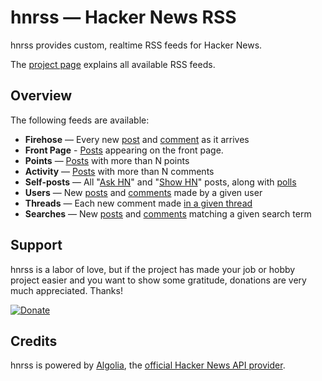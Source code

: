hnrss — Hacker News RSS
========================

hnrss provides custom, realtime RSS feeds for Hacker News.

The [project page](http://hnrss.org/) explains all available RSS feeds.

Overview
--------

The following feeds are available:

- **Firehose** — Every new [post](http://hnrss.org/newest) and [comment](http://hnrss.org/newcomments) as it arrives
- **Front Page** - [Posts](http://hnrss.org/frontpage) appearing on the front page.
- **Points** — [Posts](http://hnrss.org/newest?points=300) with more than N points
- **Activity** — [Posts](http://hnrss.org/newest?comments=250) with more than N comments
- **Self-posts** — All "[Ask HN](http://hnrss.org/ask)" and "[Show HN](http://hnrss.org/show)" posts, along with [polls](http://hnrss.org/polls)
- **Users** — New [posts](http://hnrss.org/submitted?id=tokenadult) and [comments](http://hnrss.org/threads?id=tptacek) made by a given user
- **Threads** — Each new comment made [in a given thread](http://hnrss.org/item?id=7864813)
- **Searches** — New [posts](http://hnrss.org/newest?q=git) and [comments](http://hnrss.org/newcomments?q=django) matching a given search term

Support
-------

hnrss is a labor of love, but if the project has made your job or
hobby project easier and you want to show some gratitude, donations are
very much appreciated. Thanks!

[![Donate](https://img.shields.io/badge/Donate-PayPal-green.svg)](https://www.paypal.com/cgi-bin/webscr?cmd=_s-xclick&hosted_button_id=ZP9Q7QUNS3QYY)

Credits
-------

hnrss is powered by [Algolia](https://hn.algolia.com/api), the
[official Hacker News API provider](https://news.ycombinator.com/item?id=7547578).
